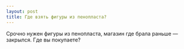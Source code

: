 ```yaml
---
layout: post 
title: Где взять фигуры из пенопласта? 
--- 
```

Срочно нужен фигуры из пенопласта, магазин где брала раньше — закрылся. Где вы покупаете?
